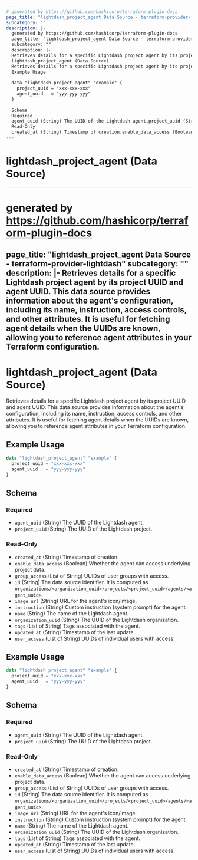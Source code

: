 ```yaml
---
# generated by https://github.com/hashicorp/terraform-plugin-docs
page_title: "lightdash_project_agent Data Source - terraform-provider-lightdash"
subcategory: ""
description: |-
  generated by https://github.com/hashicorp/terraform-plugin-docs
  page_title: "lightdash_project_agent Data Source - terraform-provider-lightdash"
  subcategory: ""
  description: |-
  Retrieves details for a specific Lightdash project agent by its project UUID and agent UUID. This data source provides information about the agent's configuration, including its name, instruction, access controls, and other attributes. It is useful for fetching agent details when the UUIDs are known, allowing you to reference agent attributes in your Terraform configuration.
  lightdash_project_agent (Data Source)
  Retrieves details for a specific Lightdash project agent by its project UUID and agent UUID. This data source provides information about the agent's configuration, including its name, instruction, access controls, and other attributes. It is useful for fetching agent details when the UUIDs are known, allowing you to reference agent attributes in your Terraform configuration.
  Example Usage
  
  data "lightdash_project_agent" "example" {
    project_uuid = "xxx-xxx-xxx"
    agent_uuid   = "yyy-yyy-yyy"
  }
  
  Schema
  Required
  agent_uuid (String) The UUID of the Lightdash agent.project_uuid (String) The UUID of the Lightdash project.
  Read-Only
  created_at (String) Timestamp of creation.enable_data_access (Boolean) Whether the agent can access underlying project data.group_access (List of String) UUIDs of user groups with access.id (String) The data source identifier. It is computed as organizations/<organization_uuid>/projects/<project_uuid>/agents/<agent_uuid>.image_url (String) URL for the agent's icon/image.instruction (String) Custom instruction (system prompt) for the agent.name (String) The name of the Lightdash agent.organization_uuid (String) The UUID of the Lightdash organization.tags (List of String) Tags associated with the agent.updated_at (String) Timestamp of the last update.user_access (List of String) UUIDs of individual users with access.
---
```


# lightdash_project_agent (Data Source)

---
# generated by https://github.com/hashicorp/terraform-plugin-docs
page_title: "lightdash_project_agent Data Source - terraform-provider-lightdash"
subcategory: ""
description: |-
  Retrieves details for a specific Lightdash project agent by its project UUID and agent UUID. This data source provides information about the agent's configuration, including its name, instruction, access controls, and other attributes. It is useful for fetching agent details when the UUIDs are known, allowing you to reference agent attributes in your Terraform configuration.
---

# lightdash_project_agent (Data Source)

Retrieves details for a specific Lightdash project agent by its project UUID and agent UUID. This data source provides information about the agent's configuration, including its name, instruction, access controls, and other attributes. It is useful for fetching agent details when the UUIDs are known, allowing you to reference agent attributes in your Terraform configuration.

## Example Usage

```terraform
data "lightdash_project_agent" "example" {
  project_uuid = "xxx-xxx-xxx"
  agent_uuid   = "yyy-yyy-yyy"
}
```

<!-- schema generated by tfplugindocs -->
## Schema

### Required

- `agent_uuid` (String) The UUID of the Lightdash agent.
- `project_uuid` (String) The UUID of the Lightdash project.

### Read-Only

- `created_at` (String) Timestamp of creation.
- `enable_data_access` (Boolean) Whether the agent can access underlying project data.
- `group_access` (List of String) UUIDs of user groups with access.
- `id` (String) The data source identifier. It is computed as `organizations/<organization_uuid>/projects/<project_uuid>/agents/<agent_uuid>`.
- `image_url` (String) URL for the agent's icon/image.
- `instruction` (String) Custom instruction (system prompt) for the agent.
- `name` (String) The name of the Lightdash agent.
- `organization_uuid` (String) The UUID of the Lightdash organization.
- `tags` (List of String) Tags associated with the agent.
- `updated_at` (String) Timestamp of the last update.
- `user_access` (List of String) UUIDs of individual users with access.

## Example Usage

```terraform
data "lightdash_project_agent" "example" {
  project_uuid = "xxx-xxx-xxx"
  agent_uuid   = "yyy-yyy-yyy"
}
```

<!-- schema generated by tfplugindocs -->
## Schema

### Required

- `agent_uuid` (String) The UUID of the Lightdash agent.
- `project_uuid` (String) The UUID of the Lightdash project.

### Read-Only

- `created_at` (String) Timestamp of creation.
- `enable_data_access` (Boolean) Whether the agent can access underlying project data.
- `group_access` (List of String) UUIDs of user groups with access.
- `id` (String) The data source identifier. It is computed as `organizations/<organization_uuid>/projects/<project_uuid>/agents/<agent_uuid>`.
- `image_url` (String) URL for the agent's icon/image.
- `instruction` (String) Custom instruction (system prompt) for the agent.
- `name` (String) The name of the Lightdash agent.
- `organization_uuid` (String) The UUID of the Lightdash organization.
- `tags` (List of String) Tags associated with the agent.
- `updated_at` (String) Timestamp of the last update.
- `user_access` (List of String) UUIDs of individual users with access.
